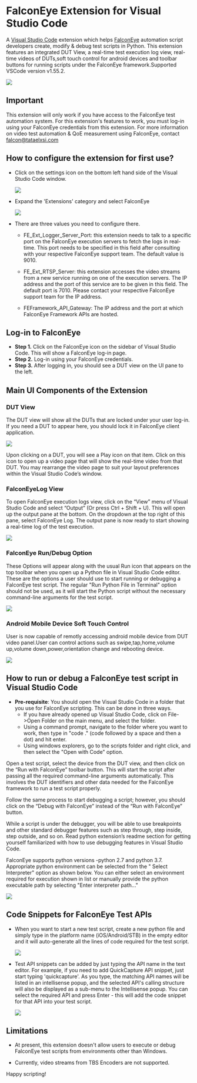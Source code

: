 # FalconEye Extension for Visual Studio Code

A [Visual Studio Code](https://code.visualstudio.com/) extension which helps [FalconEye](https://tataelxsi.com/Falconeye/index.html) automation script developers create, modify & debug test scripts in Python. This extension features an integrated DUT View, a real-time test execution log view, real-time videos of DUTs,soft touch control for android devices and toolbar buttons for running scripts under the FalconEye framework.Supported VSCode version v1.55.2.

<img src=images/falconeye-overall-view.png >

## Important
This extension will only work if you have access to the FalconEye test automation system. For this extension's features to work, you must log-in using your FalconEye credentials from this extension. For more information on video test automation & QoE measurement using FalconEye, contact falcon@tataelxsi.com

## How to configure the extension for first use?

- Click on the settings icon on the bottom left hand side of the Visual Studio Code window.

     <img src=images/settings.png >
	 

	 
- Expand the 'Extensions' category and select FalconEye

     <img src=images/falcon_settings.png >
	 
- There are three values you need to configure there. 
	- FE_Ext_Logger_Server_Port:  this extension needs to talk to a specific port on the FalconEye execution servers to fetch the logs in real-time. This port needs to be specified in this field after consulting with your respective FalconEye support team. The default value is 9010.
	
	- FE_Ext_RTSP_Server: this extension accesses the video streams from a new service running on one of the execution servers. The IP address and the port of this service are to be given in this field. The default port is 7010. Please contact your respective FalconEye support team for the IP address. 
	
	- FEFramework_API_Gateway: The IP address and the port at which FalconEye Framework APIs are hosted.

## Log-in to FalconEye

-   **Step 1.** Click on the FalconEye icon on the sidebar of Visual Studio Code. This will show a FalconEye log-in page.
-   **Step 2.** Log-in using your FalconEye credentials.
-   **Step 3.** After logging in, you should see a DUT view on the UI pane to the left.

## Main UI Components of the Extension

### DUT View 

The DUT view will show all the DUTs that are locked under your user log-in. If you need a DUT to appear here, you should lock it in FalconEye client application. 

<img src=images/falconeye-dut-view.png>

Upon clicking on a DUT, you will see a Play icon on that item. Click on this icon to open up a video page that will show the real-time video from that DUT. You may rearrange the video page to suit your layout preferences within the Visual Studio Code’s window.

### FalconEyeLog View

To open FalconEye execution logs view, click on the “View” menu of Visual Studio Code and select “Output” (Or press Ctrl + Shift + U). This will open up the output pane at the bottom. On the dropdown at the top right of this pane, select FalconEye Log. The output pane is now ready to start showing a real-time log of the test execution.

<img src=images/falconeye-log-view.png>

### FalconEye Run/Debug Option

These Options will appear along with the usual Run icon that appears on the top toolbar when you open up a Python file in Visual Studio Code editor. These are the options a user should use to start running or debugging a FalconEye test script. The regular "Run Python File in Terminal" option should not be used, as it will start the Python script without the necessary command-line arguments for the test script.

<img src=https://raw.githubusercontent.com/tefalconeye/FalconEyeVSCodeExtension/main/images/falconeye-run-option.png>

### Android Mobile Device Soft Touch Control
User is now capable of remotly accessing android mobile device from DUT video panel.User can control actions such as swipe,tap,home,volume up,volume down,power,orientation change and rebooting device.

<img src=https://raw.githubusercontent.com/tefalconeye/FalconEyeVSCodeExtension/main/images/androidremote.gif>

## How to run or debug a FalconEye test script in Visual Studio Code

- **Pre-requisite**: You should open the Visual Studio Code in a folder that you use for FalconEye scripting. This can be done in three ways. 
	- If you have already opened up Visual Studio Code, click on File->Open Folder on the main menu, and select the folder.
	- Using a command prompt, navigate to the folder where you want to work, then type in "code ." (code followed by a space and then a dot) and hit enter.
	- Using windows explorers, go to the scripts folder and right click, and then select the "Open with Code" option.

Open a test script, select the device from the DUT view, and then click on the “Run with FalconEye” toolbar button. This will start the script after passing all the required command-line arguments automatically. This involves the DUT identifiers and other data needed for the FalconEye framework to run a test script properly.

Follow the same process to start debugging a script; however, you should click on the “Debug with FalconEye” instead of the “Run with FalconEye” button.

While a script is under the debugger, you will be able to use breakpoints and other standard debugger features such as step through, step inside, step outside, and so on. Read python extension’s readme section for getting yourself familiarized with how to use debugging features in Visual Studio Code.

FalconEye supports python versions -python 2.7 and python 3.7. Appropriate python environment can be selected from the " Select Interpreter" option as shown below. You can either select an environment required for execution shown in list or manually provide the python executable path by selecting "Enter interpreter path..."

<img src=https://raw.githubusercontent.com/tefalconeye/FalconEyeVSCodeExtension/main/images/python-interpreter.gif>

## Code Snippets for FalconEye Test APIs

  - When you want to start a new test script, create a new python file and simply type in the platform name (iOS/Android/STB) in the empty editor and it will auto-generate all the lines of code required for the test script.
  
    <img src=images/faconeye-ext-newscript.gif>
   
  - Test API snippets can be added by just typing the API name in the text editor. For example, if you need to add QuickCapture API snippet, just start typing 'quickcapture'. As you type, the matching API names will be listed in an intellisense popup, and the selected API's calling structure will also be displayed as a sub-menu to the Intellisense popup. You can select the required API and press Enter - this will add the code snippet for that API into your test script.

    <img src=images/falconeye-ext-snippets.gif>

## Limitations
- At present, this extension doesn't allow users to execute or debug FalconEye test scripts from environments other than Windows.

- Currently, video streams from TBS Encoders are not supported.

Happy scripting!
